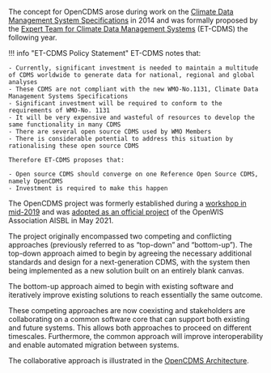 The concept for OpenCDMS arose during work on the [Climate Data Management System Specifications][1] in 2014 and was formally proposed by the [Expert Team for Climate Data Management Systems][2] (ET-CDMS) the following year.

!!! info "ET-CDMS Policy Statement"
    ET-CDMS notes that:

    - Currently, significant investment is needed to maintain a multitude of CDMS worldwide to generate data for national, regional and global analyses
    - These CDMS are not compliant with the new WMO-No.1131, Climate Data Management Systems Specifications
    - Significant investment will be required to conform to the requirements of WMO-No. 1131
    - It will be very expensive and wasteful of resources to develop the same functionality in many CDMS
    - There are several open source CDMS used by WMO Members
    - There is considerable potential to address this situation by rationalising these open source CDMS

    Therefore ET-CDMS proposes that:
    
    - Open source CDMS should converge on one Reference Open Source CDMS, namely OpenCDMS
    - Investment is required to make this happen


The OpenCDMS project was formerly established during a [workshop in mid-2019][3] and was [adopted as an official project][4] of the OpenWIS Association AISBL in May 2021.

The project originally encompassed two competing and conflicting approaches (previously referred to as “top-down” and “bottom-up”). The top-down approach aimed to begin by agreeing the necessary additional standards and design for a next-generation CDMS, with the system then being implemented as a new solution built on an entirely blank canvas. 

The bottom-up approach aimed to begin with existing software and iteratively improve existing solutions to reach essentially the same outcome.

These competing approaches are now coexisting and stakeholders are collaborating on a common software core that can support both existing and future systems. This allows both approaches to proceed on different timescales. Furthermore, the common approach will improve interoperability and enable automated migration between systems.

The collaborative approach is illustrated in the [OpenCDMS Architecture](/approach/architecture).

[1]: https://library.wmo.int/index.php?lvl=notice_display&id=16300
[2]: https://www.wmo.int/pages/prog/wcp/wcdmp/dms/cdms-strategy.php
[3]: https://github.com/opencdms/opencdms-project/wiki/Workshop-Reading-May-2019
[4]: http://openwis.github.io/openwis-documentation/minutes/steering/2020-05-26and28-OpenWIS-Steering-Committee-2020-May.html
